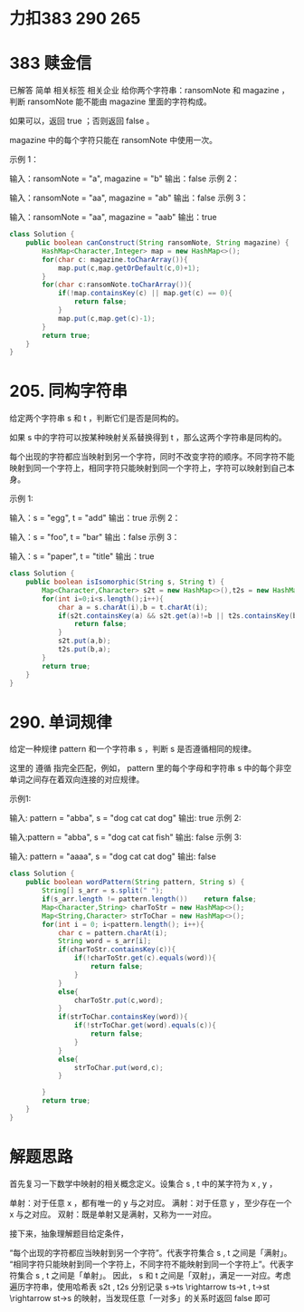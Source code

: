 # 力扣383 290 265 
# 383 赎金信
已解答
简单
相关标签
相关企业
给你两个字符串：ransomNote 和 magazine ，判断 ransomNote 能不能由 magazine 里面的字符构成。

如果可以，返回 true ；否则返回 false 。

magazine 中的每个字符只能在 ransomNote 中使用一次。

 

示例 1：

输入：ransomNote = "a", magazine = "b"
输出：false
示例 2：

输入：ransomNote = "aa", magazine = "ab"
输出：false
示例 3：

输入：ransomNote = "aa", magazine = "aab"
输出：true

```java
class Solution {
    public boolean canConstruct(String ransomNote, String magazine) {
        HashMap<Character,Integer> map = new HashMap<>();
        for(char c: magazine.toCharArray()){
            map.put(c,map.getOrDefault(c,0)+1);
        }
        for(char c:ransomNote.toCharArray()){
            if(!map.containsKey(c) || map.get(c) == 0){
                return false;
            }
            map.put(c,map.get(c)-1);
        }
        return true;
    }
}
```

# 205. 同构字符串
给定两个字符串 s 和 t ，判断它们是否是同构的。

如果 s 中的字符可以按某种映射关系替换得到 t ，那么这两个字符串是同构的。

每个出现的字符都应当映射到另一个字符，同时不改变字符的顺序。不同字符不能映射到同一个字符上，相同字符只能映射到同一个字符上，字符可以映射到自己本身。

 

示例 1:

输入：s = "egg", t = "add"
输出：true
示例 2：

输入：s = "foo", t = "bar"
输出：false
示例 3：

输入：s = "paper", t = "title"
输出：true


```java
class Solution {
    public boolean isIsomorphic(String s, String t) {
        Map<Character,Character> s2t = new HashMap<>(),t2s = new HashMap<>();
        for(int i=0;i<s.length();i++){
            char a = s.charAt(i),b = t.charAt(i);
            if(s2t.containsKey(a) && s2t.get(a)!=b || t2s.containsKey(b) && t2s.get(b)!=a){
                return false;
            }
            s2t.put(a,b);
            t2s.put(b,a);
        }
        return true;
    }
}
```


# 290. 单词规律

给定一种规律 pattern 和一个字符串 s ，判断 s 是否遵循相同的规律。

这里的 遵循 指完全匹配，例如， pattern 里的每个字母和字符串 s 中的每个非空单词之间存在着双向连接的对应规律。

 

示例1:

输入: pattern = "abba", s = "dog cat cat dog"
输出: true
示例 2:

输入:pattern = "abba", s = "dog cat cat fish"
输出: false
示例 3:

输入: pattern = "aaaa", s = "dog cat cat dog"
输出: false

```java
class Solution {
    public boolean wordPattern(String pattern, String s) {
        String[] s_arr = s.split(" ");
        if(s_arr.length != pattern.length())    return false;
        Map<Character,String> charToStr = new HashMap<>();
        Map<String,Character> strToChar = new HashMap<>();
        for(int i = 0; i<pattern.length(); i++){
            char c = pattern.charAt(i);
            String word = s_arr[i];
            if(charToStr.containsKey(c)){
                if(!charToStr.get(c).equals(word)){
                    return false;
                }
            }
            else{
                charToStr.put(c,word);
            }
            if(strToChar.containsKey(word)){
                if(!strToChar.get(word).equals(c)){
                    return false;
                }
            }
            else{
                strToChar.put(word,c);
            }

        }
        return true;
    }
}
```
# 解题思路
首先复习一下数学中映射的相关概念定义。设集合 s , t 中的某字符为 x , y ，

单射：对于任意 x ，都有唯一的 y 与之对应。
满射：对于任意 y ，至少存在一个 x 与之对应。
双射：既是单射又是满射，又称为一一对应。


接下来，抽象理解题目给定条件，

“每个出现的字符都应当映射到另一个字符”。代表字符集合 s , t 之间是「满射」。
“相同字符只能映射到同一个字符上，不同字符不能映射到同一个字符上”。代表字符集合 s , t 之间是「单射」。
因此， s 和 t 之间是「双射」，满足一一对应。考虑遍历字符串，使用哈希表 s2t , t2s 分别记录 s→ts \rightarrow ts→t , t→st \rightarrow st→s 的映射，当发现任意「一对多」的关系时返回 false 即可